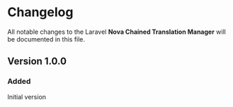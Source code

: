 # Changelog

All notable changes to the Laravel __Nova Chained Translation Manager__ will be documented in this file.

## Version 1.0.0 
### Added
Initial version
